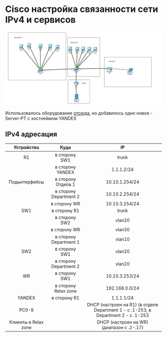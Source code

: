 # Cisco настройка связанности сети IPv4 и сервисов
![alt text](https://github.com/Alexey3124/Work/blob/main/%D0%9B%D0%B0%D0%B1%D0%BE%D1%80%D0%B0%D1%82%D0%BE%D1%80%D0%BA%D0%B0%203/%D0%A2%D0%BE%D0%BF%D0%BE%D0%BB%D0%BE%D0%B3%D0%B8%D1%8F.png)

Использовалось оборудование [отсюда](https://github.com/Alexey3124/Work/blob/main/%D0%9B%D0%B0%D0%B1%D0%BE%D1%80%D0%B0%D1%82%D0%BE%D1%80%D0%BA%D0%B0%201/%D0%9E%D0%BF%D0%B8%D1%81%D0%B0%D0%BD%D0%B8%D0%B5%20%D1%81%D0%B5%D1%82%D0%B8.md), но добавилось одно новое - Server-PT с хостнеймом YANDEX


## IPv4 адресация
| Устройство | Куда | IP |
|:---------------:|:---------------:|:---------------:|
| R1 | в сторону SW1 | trunk |
|   | в сторону YANDEX | 1.1.1.2/24 |
| Подынтерфейсы | в сторону Отдела 1 | 10.10.1.254/24 |
|   | в сторону Department 2 | 10.10.2.254/24 |
|   | в сторону WR | 10.10.3.254/24 |
| SW1 | в сторону R1 | trunk |
|   | в сторону SW2 | vlan20 |
|   | в сторону WR | vlan30 |
|   | в сторону Department 1 | vlan10 |
| SW2 | в сторону SW1 | vlan20 |
|   | в сторону Department 2 | vlan20 |
| WR | в сторону SW1 | 10.10.3.253/24 |
|   | в сторону Relax zone | 192.168.0.0/24 |
| YANDEX | в сторону R1 | 1.1.1.1/24 |
| PC0-9 |   | DHCP (настроен на R1) (в отделе Department 1 - с .1-253, в Department 2  - с .1-253 |
| Клиенты в Relax zone |   | DHCP (настроен на WR) (диапазон с .2-.17) |
